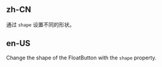 ## zh-CN

通过 `shape` 设置不同的形状。

## en-US

Change the shape of the FloatButton with the `shape` property.
